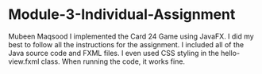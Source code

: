 # Module-3-Individual-Assignment
Mubeen Maqsood
I implemented the Card 24 Game using JavaFX. I did my best to follow all the instructions for the assignment. 
I included all of the Java source code and FXML files.
I even used CSS styling in the hello-view.fxml class.
When running the code, it works fine.
